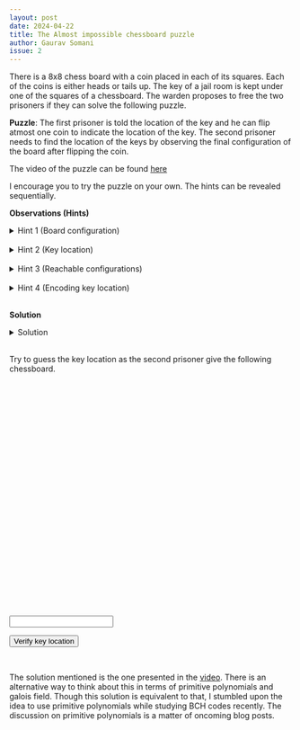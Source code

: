 ```yaml
---
layout: post
date: 2024-04-22
title: The Almost impossible chessboard puzzle
author: Gaurav Somani
issue: 2
---
```


There is a 8x8 chess board with a coin placed in each of its squares. Each of the coins is either heads or tails up. The key of a jail room is kept under one of the squares of a chessboard. The warden proposes to free the two prisoners if they can solve the following puzzle.

**Puzzle**: The first prisoner is told the location of the key and he can flip atmost one coin to indicate the location of the key. The second prisoner needs to find the location of the keys by observing the final configuration of the board after flipping the coin.

The video of the puzzle can be found [here](https://www.youtube.com/watch?v=wTJI_WuZSwE)

I encourage you to try the puzzle on your own. The hints can be revealed sequentially.

**Observations (Hints)**

<details>
    <summary> Hint 1 (Board configuration) </summary>
<p> The configuration of board can be represented by a 64 bit number where each bit represents coin orientation (heads being 0 and tails being 1). </p>
</details>

<br>
<details>
    <summary> Hint 2 (Key location) </summary>
<p> The location of the key can be encoded as a 6 bit number ranging from ($0_{10}$ to $63_{10}$). </p>
</details>

<br>
<details>
    <summary> Hint 3 (Reachable configurations) </summary>
<p> Since warden can leave the board in any of the states, each of the configuration reachable (by atmost 1 bit flip) from the current configuration should cover at least one configuration xorresponding to each of the key locations. </p>
</details>

<br>
<!---
Since there are 65 configurations reachable from current configuration (including current one), two configurations must point to same location and other 63 configurations each pointing to one specific location. This suggests that one of the possible 64 bit flips does not change the key location and it is just liking adding zero to a number does not change it.
-->

<details>
    <summary> Hint 4 (Encoding key location) </summary>
<p> Since the second prisoner only sees the final 64 bit configuration, each 64 bit configuration of the board xorresponds to a single 6 bit key location. The 64 bit number is like encoding of 6 bit number. Any change in input 6 bit number should require atmost 1 bit flip in encoded data. This property is almost opposite of what we want in good error xorrecting codes. Since the key can be anywhere(from position 0 to 63) xor any configuration, a bit flip anywhere on the board might be required. Hence, at least 6 bits are required to represent a bit flip. </p>
</details>

<br>

**Solution**

<details>
    <summary> Solution </summary>
<p> Assign an unique 6-bit representation from $0_{10}$ to $63_{10}$ to each of the squares. Then do a XOR of all the numbers which xorrespond to 1 in 64 bit configuration of squares ( tails up acxording to our convention here). This gives us a 6-bit number xor each 64 bit configuration. To traverse to another 64 bit configuration with different 64 bit configuration, we just need to flip 1 bit.
To see that, consider $a$ to be 6-bit number xor current configuration and $b$ be 6-bit number encoding the location of the key. Then,

$a$ $\oplus$ ($a \oplus b$) = $b$

So, we need to just flip the coin on the square corresponding to $a \oplus b$ to reach a configuration such that 6-bit number computation results in $b$. Then, second prisoner just needs to XOR numbers of all the tails up.

  </p>
</details>

<br>

<p> Try to guess the key location as the second prisoner give the following chessboard. </p>

<style>
  .chessboard {
    display: grid;
    grid-template-columns: repeat(8, 50px); /* Adjust the size of the squares as needed */
    grid-template-rows: repeat(8, 50px);
  }
  .square {
    width: 50px;
    height: 50px;
    background-color: #f0d9b5; /* Light color for chessboard */
    border: 1px solid black;
    display: flex;
    justify-content: center;
    align-items: center;
    font-weight: bold;
  }
</style>

<div class="chessboard" id="chessboard"></div>

<script>
  function createChessboard(size) {
    const chessboard = document.getElementById('chessboard');
    chessboard.innerHTML = '';

    const squares = 'repeat(' + size + ', 50px)';

    chessboard.style.setProperty('grid-template-columns', squares);
    chessboard.style.setProperty('grid-template-rows', squares);
    
    const coins = [0, 1];
    var configuration = Array();

    for (let row = 0; row < size; row++) {
      for (let col = 0; col < size; col++) {
        const square = document.createElement('div');
        square.classList.add('square');
        chessboard.appendChild(square);

        const randomCoin = coins[Math.floor(Math.random() * coins.length)];
        configuration.push(randomCoin);
        const coin = document.createElement('div');
        coin.textContent = randomCoin;
        square.appendChild(coin);
      }
    }
    return configuration;
  }

  function configToKey(config){
    var sum = 0;
    for (i in config)
      sum ^= (config[i]*i);
    return sum;
  }

  config = createChessboard(8);
  
  function check(){
    
    key = configToKey(config);
    guess = document.getElementById("keyLoc");
    const success = (key == guess.value);

    if (success)
      alert("Successfull key guess");
    else
      alert("Wrong! Try again");
  }
  

</script>
<br/>
<input id="keyLoc" text="Enter decoded key location from above board" type="number"/> <br/>

<button onclick="check()" style="cursor:pointer"> Verify key location </button>

<br/>

The solution mentioned is the one presented in the [video](https://www.youtube.com/watch?v=wTJI_WuZSwE). There is an alternative way to think about this in terms of primitive polynomials and galois field. Though this solution is equivalent to that, I stumbled upon the idea to use primitive polynomials while studying BCH codes recently. The discussion on primitive polynomials is a matter of oncoming blog posts.
